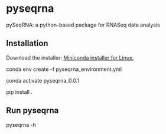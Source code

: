 # pyseqrna

pySeqRNA: a python-based package for RNASeq data analysis


## Installation

Download the installer: [Miniconda installer for Linux.](https://docs.conda.io/en/latest/miniconda.html#linux-installers)

conda env create -f pyseqrna_environment.yml

conda activate pyseqrna_0.0.1

pip install . 

## Run pyseqrna

pyseqrna -h
